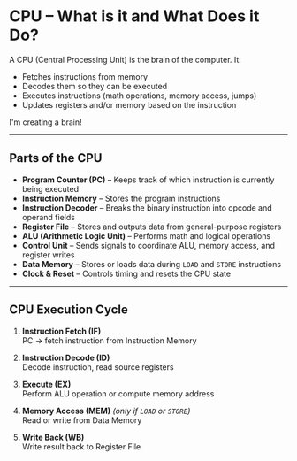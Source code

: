 # CPU – What is it and What Does it Do?

A CPU (Central Processing Unit) is the brain of the computer. It:

- Fetches instructions from memory
- Decodes them so they can be executed
- Executes instructions (math operations, memory access, jumps)
- Updates registers and/or memory based on the instruction

I'm creating a brain! 

---

##  Parts of the CPU

- **Program Counter (PC)** – Keeps track of which instruction is currently being executed
- **Instruction Memory** – Stores the program instructions
- **Instruction Decoder** – Breaks the binary instruction into opcode and operand fields
- **Register File** – Stores and outputs data from general-purpose registers
- **ALU (Arithmetic Logic Unit)** – Performs math and logical operations
- **Control Unit** – Sends signals to coordinate ALU, memory access, and register writes
- **Data Memory** – Stores or loads data during `LOAD` and `STORE` instructions
- **Clock & Reset** – Controls timing and resets the CPU state

---

##  CPU Execution Cycle

1. **Instruction Fetch (IF)**  
   PC → fetch instruction from Instruction Memory

2. **Instruction Decode (ID)**  
   Decode instruction, read source registers

3. **Execute (EX)**  
   Perform ALU operation or compute memory address

4. **Memory Access (MEM)** *(only if `LOAD` or `STORE`)*  
   Read or write from Data Memory

5. **Write Back (WB)**  
   Write result back to Register File

